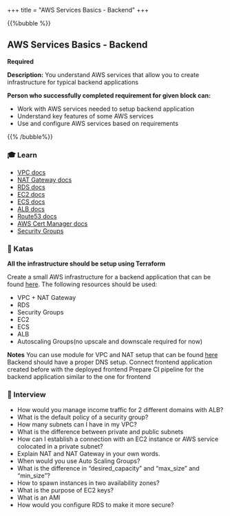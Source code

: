 +++
title = "AWS Services Basics - Backend"
+++

{{%bubble %}}

## AWS Services Basics - Backend

**Required**

**Description:** You understand AWS services that allow you to create infrastructure for typical backend applications

**Person who successfully completed requirement for given block can:**

- Work with AWS services needed to setup backend application
- Understand key features of some AWS services
- Use and configure AWS services based on requirements

{{% /bubble%}}

### 🎓 Learn
- [VPC docs](https://docs.aws.amazon.com/vpc/index.html)
- [NAT Gateway docs](https://docs.aws.amazon.com/vpc/latest/userguide/vpc-nat-gateway.html)
- [RDS docs](https://docs.aws.amazon.com/rds/index.html)
- [EC2 docs](https://docs.aws.amazon.com/ec2/index.html)
- [ECS docs](https://docs.aws.amazon.com/ecs/index.html)
- [ALB docs](https://docs.aws.amazon.com/elasticloadbalancing/)
- [Route53 docs](https://docs.aws.amazon.com/route53/index.html)
- [AWS Cert  Manager docs](https://docs.aws.amazon.com/acm/index.html)
- [Security Groups](https://docs.aws.amazon.com/AWSEC2/latest/UserGuide/working-with-security-groups.html)

### 📝 Katas
**All the infrastructure should be setup using Terraform**

Create a small AWS infrastructure for a backend application that can be found [here](). The following resources should be used:
- VPC + NAT Gateway
- RDS
- Security Groups
- EC2
- ECS
- ALB
- Autoscaling Groups(no upscale and downscale required for now)

**Notes**
You can use module for VPC and NAT setup that can be found [here]()
Backend should have a proper DNS setup.
Connect frontend application created before with the deployed frontend
Prepare CI pipeline for the backend application similar to the one for frontend

### 🎤 Interview
- How would you manage income traffic for 2 different domains with ALB?
- What is the default policy of a security group?
- How many subnets can I have in my VPC?
- What is the difference between private and public subnets
- How can I establish a connection with an EC2 instance or AWS service colocated in a private subnet?
- Explain NAT and NAT Gateway in your own words.
- When would you use Auto Scaling Groups?
- What is the difference in “desired_capacity” and “max_size” and “min_size”?
- How to spawn instances in two availability zones?
- What is the purpose of EC2 keys?
- What is an AMI
- How would you configure RDS to make it more secure?

